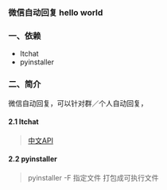 ### 微信自动回复 hello world
### 一、依赖
- Itchat
- pyinstaller 

### 二、简介
微信自动回复，可以针对群／个人自动回复，

#### 2.1 Itchat
> [中文API](https://itchat.readthedocs.io/zh/latest/)

#### 2.2 pyinstaller
> pyinstaller -F 指定文件 打包成可执行文件